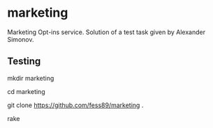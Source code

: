 marketing
=========

Marketing Opt-ins service. Solution of a test task given by Alexander Simonov.

Testing
-------
mkdir marketing

cd marketing

git clone https://github.com/fess89/marketing .

rake
